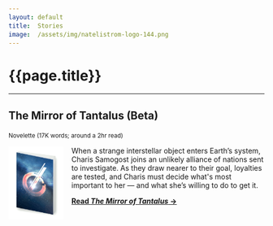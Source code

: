```yaml
---
layout: default
title:  Stories
image:  /assets/img/natelistrom-logo-144.png
---
```


<h1 class="title">{{page.title}}</h1>

---

## The Mirror of Tantalus (Beta)

<small>Novelette (17K words; around a 2hr read)</small>

<p><a href="/tantalus-mirror"><img src="/assets/img/tantalus-book-cover.png" alt="a book cover with a background of stars and a shining, geometric figure in the foreground" width="108px" height="144px" style="float: left; padding-right: 1rem;" /></a> When a strange interstellar object enters Earth&rsquo;s system, Charis Samogost joins an unlikely alliance of nations sent to investigate. As they draw nearer to their goal, loyalties are tested, and Charis must decide what's most important to her &mdash; and what she&rsquo;s willing to do to get it.</p>

[**Read _The Mirror of Tantalus_ &rarr;**](/tantalus-mirror)